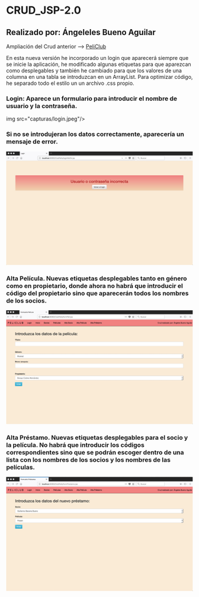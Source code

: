 # CRUD_JSP-2.0
## Realizado por: Ángeleles Bueno Aguilar

Ampliación del Crud anterior --> [PeliClub](https://github.com/angelesbueno/CRUD_JSP)

En esta nueva versión he incorporado un login que aparecerá siempre que se inicie la aplicación, he modificado algunas etiquetas para que aparezcan como desplegables y también he cambiado para que los valores de una columna en una tabla se introduzcan en un ArrayList.
Para optimizar código, he separado todo el estilo un un archivo .css propio.

### Login: Aparece un formulario para introducir el nombre de usuario y la contraseña.
img src="capturas/login.jpeg"/>

### Si no se introdujeran los datos correctamente, aparecería un mensaje de error.
<img src="capturas/loginNoOk.jpeg"/>

### Alta Película. Nuevas etiquetas desplegables tanto en género como en propietario, donde ahora no habrá que introducir el código del propietario sino que aparecerán todos los nombres de los socios.
<img src="capturas/desplegables.jpeg"/>

### Alta Préstamo. Nuevas etiquetas desplegables para el socio y la película. No habrá que introducir los códigos correspondientes sino que se podrán escoger dentro de una lista con los nombres de los socios y los nombres de las películas.
<img src="capturas/desplegablesPrestamo.jpeg"/>
